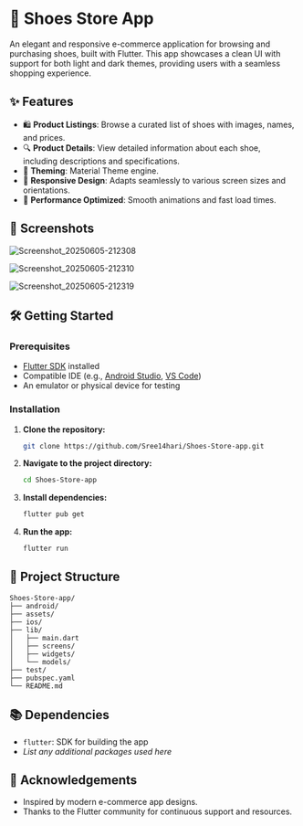 # 👟 Shoes Store App

An elegant and responsive e-commerce application for browsing and purchasing shoes, built with Flutter. This app showcases a clean UI with support for both light and dark themes, providing users with a seamless shopping experience.

## ✨ Features

* 🛍️ **Product Listings**: Browse a curated list of shoes with images, names, and prices.
* 🔍 **Product Details**: View detailed information about each shoe, including descriptions and specifications.
* 🎨 **Theming**: Material Theme engine.
* 📱 **Responsive Design**: Adapts seamlessly to various screen sizes and orientations.
* 🚀 **Performance Optimized**: Smooth animations and fast load times.

## 📸 Screenshots

![Screenshot_20250605-212308](https://github.com/user-attachments/assets/b65e3566-ab74-436f-936e-736d761533d4)

![Screenshot_20250605-212310](https://github.com/user-attachments/assets/deedba08-103c-404a-8811-c5a2ddc7fcdf)

![Screenshot_20250605-212319](https://github.com/user-attachments/assets/35db860c-3d6a-410e-ba00-338f6bb61d60)


## 🛠️ Getting Started

### Prerequisites

* [Flutter SDK](https://flutter.dev/docs/get-started/install) installed
* Compatible IDE (e.g., [Android Studio](https://developer.android.com/studio), [VS Code](https://code.visualstudio.com/))
* An emulator or physical device for testing

### Installation

1. **Clone the repository:**

   ```bash
   git clone https://github.com/Sree14hari/Shoes-Store-app.git
   ```

2. **Navigate to the project directory:**

   ```bash
   cd Shoes-Store-app
   ```

3. **Install dependencies:**

   ```bash
   flutter pub get
   ```

4. **Run the app:**

   ```bash
   flutter run
   ```

## 📁 Project Structure

```
Shoes-Store-app/
├── android/
├── assets/
├── ios/
├── lib/
│   ├── main.dart
│   ├── screens/
│   ├── widgets/
│   └── models/
├── test/
├── pubspec.yaml
└── README.md
```

## 📚 Dependencies

* `flutter`: SDK for building the app
* *List any additional packages used here*



## 🙌 Acknowledgements

* Inspired by modern e-commerce app designs.
* Thanks to the Flutter community for continuous support and resources.



